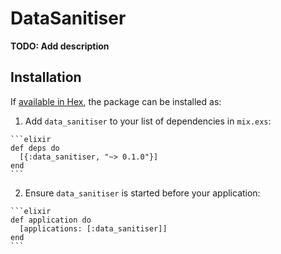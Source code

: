 # DataSanitiser

**TODO: Add description**

## Installation

If [available in Hex](https://hex.pm/docs/publish), the package can be installed as:

  1. Add `data_sanitiser` to your list of dependencies in `mix.exs`:

    ```elixir
    def deps do
      [{:data_sanitiser, "~> 0.1.0"}]
    end
    ```

  2. Ensure `data_sanitiser` is started before your application:

    ```elixir
    def application do
      [applications: [:data_sanitiser]]
    end
    ```

